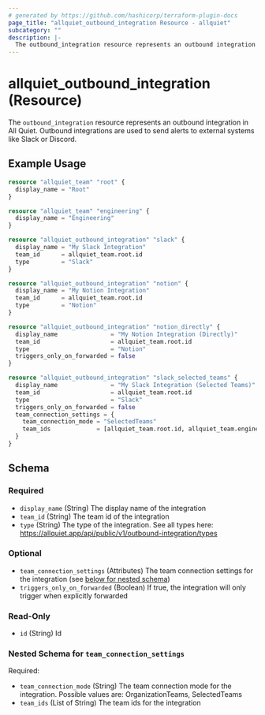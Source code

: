 ```yaml
---
# generated by https://github.com/hashicorp/terraform-plugin-docs
page_title: "allquiet_outbound_integration Resource - allquiet"
subcategory: ""
description: |-
  The outbound_integration resource represents an outbound integration in All Quiet. Outbound integrations are used to send alerts to external systems like Slack or Discord.
---
```


# allquiet_outbound_integration (Resource)

The `outbound_integration` resource represents an outbound integration in All Quiet. Outbound integrations are used to send alerts to external systems like Slack or Discord.

## Example Usage

```terraform
resource "allquiet_team" "root" {
  display_name = "Root"
}

resource "allquiet_team" "engineering" {
  display_name = "Engineering"
}

resource "allquiet_outbound_integration" "slack" {
  display_name = "My Slack Integration"
  team_id      = allquiet_team.root.id
  type         = "Slack"
}

resource "allquiet_outbound_integration" "notion" {
  display_name = "My Notion Integration"
  team_id      = allquiet_team.root.id
  type         = "Notion"
}

resource "allquiet_outbound_integration" "notion_directly" {
  display_name               = "My Notion Integration (Directly)"
  team_id                    = allquiet_team.root.id
  type                       = "Notion"
  triggers_only_on_forwarded = false
}

resource "allquiet_outbound_integration" "slack_selected_teams" {
  display_name               = "My Slack Integration (Selected Teams)"
  team_id                    = allquiet_team.root.id
  type                       = "Slack"
  triggers_only_on_forwarded = false
  team_connection_settings = {
    team_connection_mode = "SelectedTeams"
    team_ids             = [allquiet_team.root.id, allquiet_team.engineering.id]
  }
}
```

<!-- schema generated by tfplugindocs -->
## Schema

### Required

- `display_name` (String) The display name of the integration
- `team_id` (String) The team id of the integration
- `type` (String) The type of the integration. See all types here: https://allquiet.app/api/public/v1/outbound-integration/types

### Optional

- `team_connection_settings` (Attributes) The team connection settings for the integration (see [below for nested schema](#nestedatt--team_connection_settings))
- `triggers_only_on_forwarded` (Boolean) If true, the integration will only trigger when explicitly forwarded

### Read-Only

- `id` (String) Id

<a id="nestedatt--team_connection_settings"></a>
### Nested Schema for `team_connection_settings`

Required:

- `team_connection_mode` (String) The team connection mode for the integration. Possible values are: OrganizationTeams, SelectedTeams
- `team_ids` (List of String) The team ids for the integration
